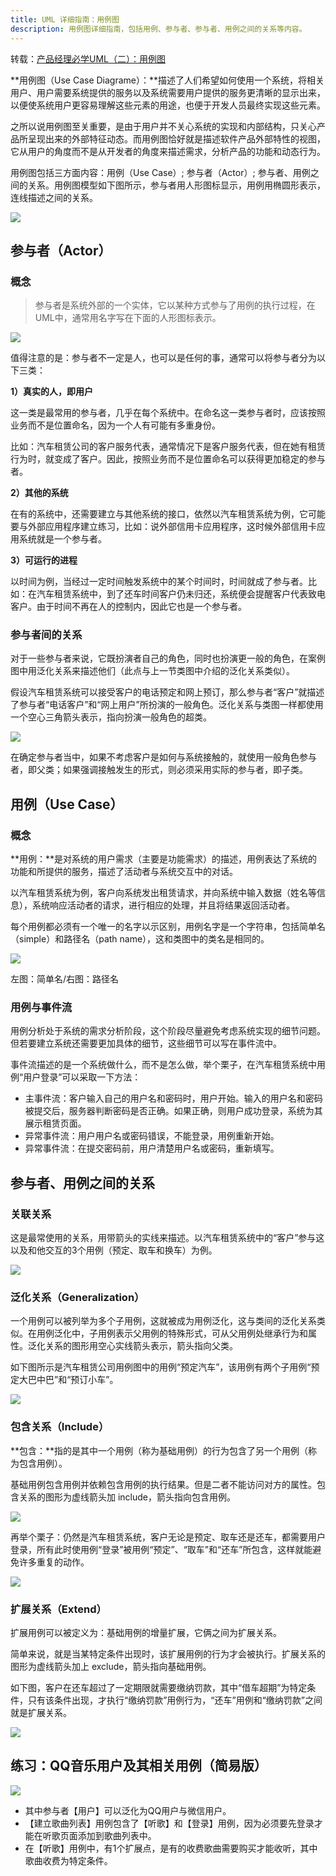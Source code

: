 ```yaml
---
title: UML 详细指南：用例图
description: 用例图详细指南，包括用例、参与者、参与者、用例之间的关系等内容。
---
```


转载：[产品经理必学UML（二）：用例图](https://www.woshipm.com/pd/2602941.html)

**用例图（Use Case Diagrame）：**描述了人们希望如何使用一个系统，将相关用户、用户需要系统提供的服务以及系统需要用户提供的服务更清晰的显示出来，以便使系统用户更容易理解这些元素的用途，也便于开发人员最终实现这些元素。

之所以说用例图至关重要，是由于用户并不关心系统的实现和内部结构，只关心产品所呈现出来的外部特征动态。而用例图恰好就是描述软件产品外部特性的视图，它从用户的角度而不是从开发者的角度来描述需求，分析产品的功能和动态行为。

用例图包括三方面内容：用例（Use Case）; 参与者（Actor）; 参与者、用例之间的关系。用例图模型如下图所示，参与者用人形图标显示，用例用椭圆形表示，连线描述之间的关系。

![](https://image.woshipm.com/wp-files/2019/07/pGXL1v9fY5hhv6QtOpyx.png)

## 参与者（Actor）

### 概念

> 参与者是系统外部的一个实体，它以某种方式参与了用例的执行过程，在UML中，通常用名字写在下面的人形图标表示。

![](https://image.woshipm.com/wp-files/2019/07/xq3LGueDu7dDBR187JuF.png)

值得注意的是：参与者不一定是人，也可以是任何的事，通常可以将参与者分为以下三类：

**1）真实的人，即用户**

这一类是最常用的参与者，几乎在每个系统中。在命名这一类参与者时，应该按照业务而不是位置命名，因为一个人有可能有多重身份。

比如：汽车租赁公司的客户服务代表，通常情况下是客户服务代表，但在她有租赁行为时，就变成了客户。因此，按照业务而不是位置命名可以获得更加稳定的参与者。

**2）其他的系统**

在有的系统中，还需要建立与其他系统的接口，依然以汽车租赁系统为例，它可能要与外部应用程序建立练习，比如：说外部信用卡应用程序，这时候外部信用卡应用系统就是一个参与者。

**3）可运行的进程**

以时间为例，当经过一定时间触发系统中的某个时间时，时间就成了参与者。比如：在汽车租赁系统中，到了还车时间客户仍未归还，系统便会提醒客户代表致电客户。由于时间不再在人的控制内，因此它也是一个参与者。

### 参与者间的关系

对于一些参与者来说，它既扮演者自己的角色，同时也扮演更一般的角色，在案例图中用泛化关系来描述他们（此点与上一节类图中介绍的泛化关系类似）。

假设汽车租赁系统可以接受客户的电话预定和网上预订，那么参与者“客户”就描述了参与者“电话客户”和“网上用户”所扮演的一般角色。泛化关系与类图一样都使用一个空心三角箭头表示，指向扮演一般角色的超类。

![](https://image.woshipm.com/wp-files/2019/07/NFHCTYf2IOMKbySZJhdH.png)

在确定参与者当中，如果不考虑客户是如何与系统接触的，就使用一般角色参与者，即父类；如果强调接触发生的形式，则必须采用实际的参与者，即子类。

## 用例（Use Case）

### 概念

**用例：**是对系统的用户需求（主要是功能需求）的描述，用例表达了系统的功能和所提供的服务，描述了活动者与系统交互中的对话。

以汽车租赁系统为例，客户向系统发出租赁请求，并向系统中输入数据（姓名等信息），系统响应活动者的请求，进行相应的处理，并且将结果返回活动者。

每个用例都必须有一个唯一的名字以示区别，用例名字是一个字符串，包括简单名（simple）和路径名（path name），这和类图中的类名是相同的。

![](https://image.woshipm.com/wp-files/2019/07/FdqLrf5KhxGx3vITGb9S.png)

左图：简单名/右图：路径名

### 用例与事件流

用例分析处于系统的需求分析阶段，这个阶段尽量避免考虑系统实现的细节问题。但若要建立系统还需要更加具体的细节，这些细节可以写在事件流中。

事件流描述的是一个系统做什么，而不是怎么做，举个栗子，在汽车租赁系统中用例“用户登录”可以采取一下方法：

- 主事件流：客户输入自己的用户名和密码时，用户开始。输入的用户名和密码被提交后，服务器判断密码是否正确。如果正确，则用户成功登录，系统为其展示租赁页面。
- 异常事件流：用户用户名或密码错误，不能登录，用例重新开始。
- 异常事件流：在提交密码前，用户清楚用户名或密码，重新填写。

## 参与者、用例之间的关系

### 关联关系

这是最常使用的关系，用带箭头的实线来描述。以汽车租赁系统中的“客户”参与这以及和他交互的3个用例（预定、取车和换车）为例。

![](https://image.woshipm.com/wp-files/2019/07/GgwQXUPnhecPPXD3PjqO.png)

### 泛化关系（Generalization）

一个用例可以被列举为多个子用例，这就被成为用例泛化，这与类间的泛化关系类似。在用例泛化中，子用例表示父用例的特殊形式，可从父用例处继承行为和属性。泛化关系的图形用空心实线箭头表示，箭头指向父类。

如下图所示是汽车租赁公司用例图中的用例“预定汽车”，该用例有两个子用例“预定大巴中巴”和“预订小车”。

![](https://image.woshipm.com/wp-files/2019/07/SzS0lrVDc3BWwE8Sy6ft.png)

### 包含关系（Include）

**包含：**指的是其中一个用例（称为基础用例）的行为包含了另一个用例（称为包含用例）。

基础用例包含用例并依赖包含用例的执行结果。但是二者不能访问对方的属性。包含关系的图形为虚线箭头加 include，箭头指向包含用例。

![](https://image.woshipm.com/wp-files/2019/07/WKHRrjf1Ipq6PdtMdGLi.png)

再举个栗子：仍然是汽车租赁系统，客户无论是预定、取车还是还车，都需要用户登录，所有此时使用例“登录”被用例“预定”、“取车”和“还车”所包含，这样就能避免许多重复的动作。

![](https://image.woshipm.com/wp-files/2019/07/5qoSbaSdktjnugp1jSvX.png)

### 扩展关系（Extend）

扩展用例可以被定义为：基础用例的增量扩展，它俩之间为扩展关系。

简单来说，就是当某特定条件出现时，该扩展用例的行为才会被执行。扩展关系的图形为虚线箭头加上 exclude，箭头指向基础用例。

如下图，客户在还车超过了一定期限就需要缴纳罚款，其中“借车超期”为特定条件，只有该条件出现，才执行“缴纳罚款”用例行为，“还车”用例和“缴纳罚款”之间就是扩展关系。

![](https://image.woshipm.com/wp-files/2019/07/lRpXcdgbuzs5Ha66MtoX.png)

## 练习：QQ音乐用户及其相关用例（简易版）

![](https://image.woshipm.com/wp-files/2019/07/qk2EyfYplc3Bj5OcQPuW.png)

- 其中参与者【用户】可以泛化为QQ用户与微信用户。
- 【建立歌曲列表】用例包含了【听歌】和【登录】用例，因为必须要先登录才能在听歌页面添加到歌曲列表中。
- 在【听歌】用例中，有1个扩展点，是有的收费歌曲需要购买才能收听，其中歌曲收费为特定条件。